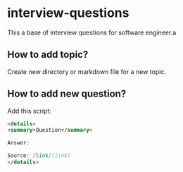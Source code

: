 # interview-questions

This a base of interview questions for software engineer.a

## How to add topic?

Create new directory or markdown file for a new topic.

## How to add new question?

Add this script:

```markdown
<details>
<summary>Question</summary>

Answer: 

Source: [link](link)
</details>
```

